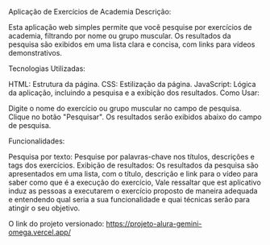 Aplicação de Exercícios de Academia
Descrição:

Esta aplicação web simples permite que você pesquise por exercícios de academia, filtrando por nome ou grupo muscular. Os resultados da pesquisa são exibidos em uma lista clara e concisa, com links para vídeos demonstrativos.

Tecnologias Utilizadas:

HTML: Estrutura da página.
CSS: Estilização da página.
JavaScript: Lógica da aplicação, incluindo a pesquisa e a exibição dos resultados.
Como Usar:

Digite o nome do exercício ou grupo muscular no campo de pesquisa.
Clique no botão "Pesquisar".
Os resultados serão exibidos abaixo do campo de pesquisa.

Funcionalidades:

Pesquisa por texto: Pesquise por palavras-chave nos títulos, descrições e tags dos exercícios.
Exibição de resultados: Os resultados da pesquisa são apresentados em uma lista, com o título, descrição e link para o vídeo para saber como que é a execução do exercício,
Vale ressaltar que est aplicativo induz as pessoas a executarem o exercício proposto de maneira adequada e entendendo qual seria a sua funcionalidade e quai técnicas serão
para atingir o seu objetivo.

O link do projeto versionado: https://projeto-alura-gemini-omega.vercel.app/
